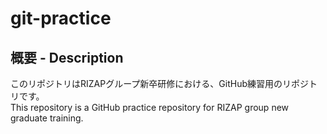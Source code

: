 # git-practice

## 概要 - Description
このリポジトリはRIZAPグループ新卒研修における、GitHub練習用のリポジトリです。\
This repository is a GitHub practice repository for RIZAP group new graduate training.